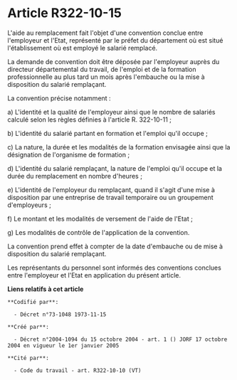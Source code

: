 # Article R322-10-15

L'aide au remplacement fait l'objet d'une convention conclue entre l'employeur et l'Etat, représenté par le préfet du
département où est situé l'établissement où est employé le salarié remplacé.

La demande de convention doit être déposée par l'employeur auprès du directeur départemental du travail, de l'emploi et de la
formation professionnelle au plus tard un mois après l'embauche ou la mise à disposition du salarié remplaçant.

La convention précise notamment :

a) L'identité et la qualité de l'employeur ainsi que le nombre de salariés calculé selon les règles définies à l'article R.
322-10-11 ;

b) L'identité du salarié partant en formation et l'emploi qu'il occupe ;

c) La nature, la durée et les modalités de la formation envisagée ainsi que la désignation de l'organisme de formation ;

d) L'identité du salarié remplaçant, la nature de l'emploi qu'il occupe et la durée du remplacement en nombre d'heures ;

e) L'identité de l'employeur du remplaçant, quand il s'agit d'une mise à disposition par une entreprise de travail temporaire
ou un groupement d'employeurs ;

f) Le montant et les modalités de versement de l'aide de l'Etat ;

g) Les modalités de contrôle de l'application de la convention.

La convention prend effet à compter de la date d'embauche ou de mise à disposition du salarié remplaçant.

Les représentants du personnel sont informés des conventions conclues entre l'employeur et l'Etat en application du présent
article.

**Liens relatifs à cet article**

	**Codifié par**:

	  - Décret n°73-1048 1973-11-15

	**Créé par**:

	  - Décret n°2004-1094 du 15 octobre 2004 - art. 1 () JORF 17 octobre 2004 en vigueur le 1er janvier 2005

	**Cité par**:

	  - Code du travail - art. R322-10-10 (VT)
